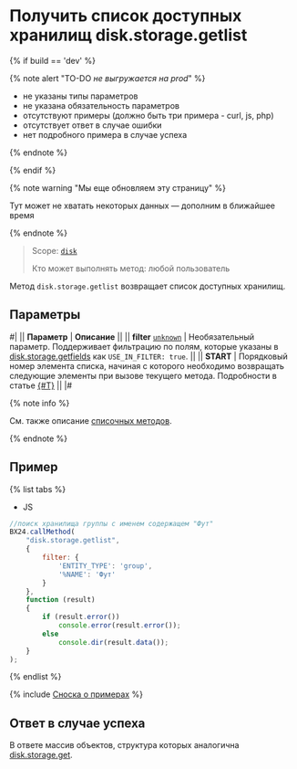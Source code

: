 # Получить список доступных хранилищ disk.storage.getlist

{% if build == 'dev' %}

{% note alert "TO-DO _не выгружается на prod_" %}

- не указаны типы параметров
- не указана обязательность параметров
- отсутствуют примеры (должно быть три примера - curl, js, php)
- отсутствует ответ в случае ошибки
- нет подробного примера в случае успеха

{% endnote %}

{% endif %}

{% note warning "Мы еще обновляем эту страницу" %}

Тут может не хватать некоторых данных — дополним в ближайшее время

{% endnote %}

> Scope: [`disk`](../../scopes/permissions.md)
>
> Кто может выполнять метод: любой пользователь

Метод `disk.storage.getlist` возвращает список доступных хранилищ.

## Параметры

#|
|| **Параметр** | **Описание** ||
|| **filter**
[`unknown`](../../data-types.md) | Необязательный параметр. Поддерживает фильтрацию по полям, которые указаны в [disk.storage.getfields](./disk-storage-get-fields.md) как `USE_IN_FILTER: true`. ||
|| **START** | Порядковый номер элемента списка, начиная с которого необходимо возвращать следующие элементы при вызове текущего метода. Подробности в статье [{#T}](../../how-to-call-rest-api/list-methods-pecularities.md) ||
|#

{% note info %}

Cм. также описание [списочных методов](../../how-to-call-rest-api/list-methods-pecularities.md).

{% endnote %}

## Пример

{% list tabs %}

- JS

```js
//поиск хранилища группы с именем содержащем "Фут"
BX24.callMethod(
    "disk.storage.getlist",
    {
        filter: {
            'ENTITY_TYPE': 'group',
            '%NAME': 'Фут'
        }
    },
    function (result)
    {
        if (result.error())
            console.error(result.error());
        else
            console.dir(result.data());
    }
);
```

{% endlist %}

{% include [Сноска о примерах](../../../_includes/examples.md) %}

## Ответ в случае успеха

В ответе массив объектов, структура которых аналогична [disk.storage.get](./disk-storage-get.md).